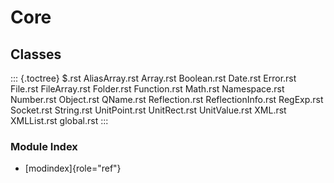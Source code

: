 Core
====

Classes
-------

::: {.toctree}
\$.rst AliasArray.rst Array.rst Boolean.rst Date.rst Error.rst File.rst
FileArray.rst Folder.rst Function.rst Math.rst Namespace.rst Number.rst
Object.rst QName.rst Reflection.rst ReflectionInfo.rst RegExp.rst
Socket.rst String.rst UnitPoint.rst UnitRect.rst UnitValue.rst XML.rst
XMLList.rst global.rst
:::

### Module Index

-   [modindex]{role="ref"}

